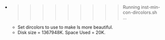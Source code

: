 * >>>>>>>>> Running inst-min-con-dircolors.sh ...
  * Set dircolors to use  to make ls more beautiful.
  * Disk size = 1367948K. Space Used = 20K.
